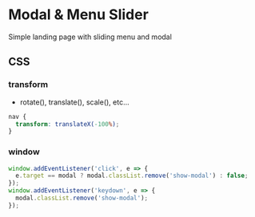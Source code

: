 # Modal & Menu Slider

Simple landing page with sliding menu and modal

## CSS

### transform

- rotate(), translate(), scale(), etc...

```css
nav {
  transform: translateX(-100%);
}
```

### window

```js
window.addEventListener('click', e => {
  e.target == modal ? modal.classList.remove('show-modal') : false;
});
window.addEventListener('keydown', e => {
  modal.classList.remove('show-modal');
});
```
